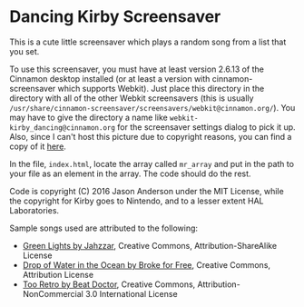 Dancing Kirby Screensaver
=====

This is a cute little screensaver which plays a random song from a list that you set.

To use this screensaver, you must have at least version 2.6.13 of the Cinnamon desktop installed (or at least a version with
cinnamon-screensaver which supports Webkit).  Just place this directory in the directory with all of the other Webkit screensavers
(this is usually `/usr/share/cinnamon-screensaver/screensavers/webkit@cinnamon.org/`).  You may have to give the directory a name
like `webkit-kirby_dancing@cinnamon.org` for the screensaver settings dialog to pick it up.  Also, since I can't host this picture
due to copyright reasons, you can find a copy of it [here](http://imgur.com/a/5wp9X).

In the file, `index.html`, locate the array called `mr_array` and put in the path to your file as an element in the array.  The
code should do the rest.

Code is copyright (C) 2016 Jason Anderson under the MIT License, while the copyright for Kirby goes to Nintendo, and to a lesser extent HAL Laboratories.

Sample songs used are attributed to the following:

  * [Green Lights by Jahzzar](http://freemusicarchive.org/music/Jahzzar/Tumbling_Dishes_Like_Old-Mans_Wishes/Green_Lights), Creative Commons, Attribution-ShareAlike License
  * [Drop of Water in the Ocean by Broke for Free](http://freemusicarchive.org/music/Broke_For_Free/Slam_Funk/Broke_For_Free_-_Slam_Funk_-_09_Drop_of_Water_In_the_Ocean), Creative Commons, Attribution License
  * [Too Retro by Beat Doctor](http://freemusicarchive.org/music/Beat_Doctor/Best_Bytes_Volume_1/16--Beat_Doctor--Too_Retro), Creative Commons, Attribution-NonCommercial 3.0 International License
